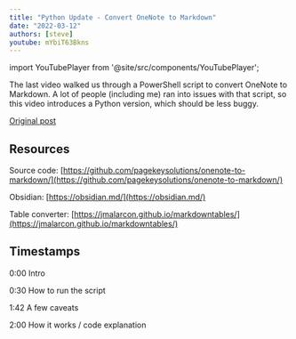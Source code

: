 ```yaml
---
title: "Python Update - Convert OneNote to Markdown"
date: "2022-03-12"
authors: [steve]
youtube: mYbiT63Bkns
---
```


import YouTubePlayer from '@site/src/components/YouTubePlayer';

<YouTubePlayer youtubeLink={frontmatter.youtube} />

The last video walked us through a PowerShell script to convert OneNote to Markdown. A lot of people (including me) ran into issues with that script, so this video introduces a Python version, which should be less buggy.

[Original post](../onenote-to-markdown)

<!--truncate-->

## Resources

Source code: [https://github.com/pagekeysolutions/onenote-to-markdown/](https://github.com/pagekeysolutions/onenote-to-markdown/)

Obsidian: [https://obsidian.md/](https://obsidian.md/)

Table converter: [https://jmalarcon.github.io/markdowntables/](https://jmalarcon.github.io/markdowntables/)

## Timestamps

0:00 Intro

0:30 How to run the script

1:42 A few caveats

2:00 How it works / code explanation
